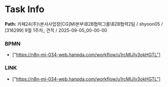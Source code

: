 # Task Info

**Path:** 카페24(주)\본사사업장\[CG]MI본부\B2B협력그룹\B2B협력2팀 / shyoon05 / [316299] 9월 1주차_ 견적 / 2025-09-05_00-00-00

### BPMN
- ["https://n8n-mi-034-web.hanpda.com/workflow/u1rcMIJIy3okHGTL"]

### LINK
- ["https://n8n-mi-034-web.hanpda.com/workflow/u1rcMIJIy3okHGTL"]

